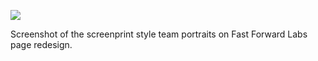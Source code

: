 ![](https://db-feed.s3.amazonaws.com/legacy/Screen_Shot_2016-04-22_at_4_34_57_PM-1461357334550.png)

Screenshot of the screenprint style team portraits on Fast Forward Labs page redesign.
